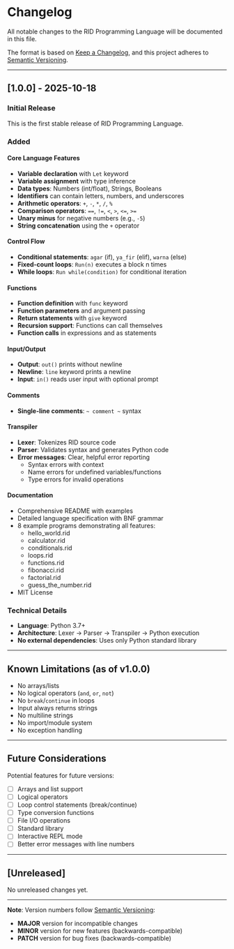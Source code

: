 # Changelog

All notable changes to the RID Programming Language will be documented in this file.

The format is based on [Keep a Changelog](https://keepachangelog.com/en/1.0.0/),
and this project adheres to [Semantic Versioning](https://semver.org/spec/v2.0.0.html).

---

## [1.0.0] - 2025-10-18

### Initial Release

This is the first stable release of RID Programming Language.

### Added

#### Core Language Features
- **Variable declaration** with `Let` keyword
- **Variable assignment** with type inference
- **Data types**: Numbers (int/float), Strings, Booleans
- **Identifiers** can contain letters, numbers, and underscores
- **Arithmetic operators**: `+`, `-`, `*`, `/`, `%`
- **Comparison operators**: `==`, `!=`, `<`, `>`, `<=`, `>=`
- **Unary minus** for negative numbers (e.g., `-5`)
- **String concatenation** using the `+` operator

#### Control Flow
- **Conditional statements**: `agar` (if), `ya_fir` (elif), `warna` (else)
- **Fixed-count loops**: `Run(n)` executes a block n times
- **While loops**: `Run while(condition)` for conditional iteration

#### Functions
- **Function definition** with `func` keyword
- **Function parameters** and argument passing
- **Return statements** with `give` keyword
- **Recursion support**: Functions can call themselves
- **Function calls** in expressions and as statements

#### Input/Output
- **Output**: `out()` prints without newline
- **Newline**: `line` keyword prints a newline
- **Input**: `in()` reads user input with optional prompt

#### Comments
- **Single-line comments**: `~ comment ~` syntax

#### Transpiler
- **Lexer**: Tokenizes RID source code
- **Parser**: Validates syntax and generates Python code
- **Error messages**: Clear, helpful error reporting
  - Syntax errors with context
  - Name errors for undefined variables/functions
  - Type errors for invalid operations

#### Documentation
- Comprehensive README with examples
- Detailed language specification with BNF grammar
- 8 example programs demonstrating all features:
  - hello_world.rid
  - calculator.rid
  - conditionals.rid
  - loops.rid
  - functions.rid
  - fibonacci.rid
  - factorial.rid
  - guess_the_number.rid
- MIT License

### Technical Details

- **Language**: Python 3.7+
- **Architecture**: Lexer → Parser → Transpiler → Python execution
- **No external dependencies**: Uses only Python standard library

---

## Known Limitations (as of v1.0.0)

- No arrays/lists
- No logical operators (`and`, `or`, `not`)
- No `break`/`continue` in loops
- Input always returns strings
- No multiline strings
- No import/module system
- No exception handling

---

## Future Considerations

Potential features for future versions:
- [ ] Arrays and list support
- [ ] Logical operators
- [ ] Loop control statements (break/continue)
- [ ] Type conversion functions
- [ ] File I/O operations
- [ ] Standard library
- [ ] Interactive REPL mode
- [ ] Better error messages with line numbers

---

## [Unreleased]

No unreleased changes yet.

---

**Note**: Version numbers follow [Semantic Versioning](https://semver.org/):
- **MAJOR** version for incompatible changes
- **MINOR** version for new features (backwards-compatible)
- **PATCH** version for bug fixes (backwards-compatible)